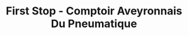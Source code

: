 ---
title: "First Stop - Comptoir Aveyronnais Du Pneumatique"
url: /luc-la-primaube/first-stop-comptoir-aveyronnais-du-pneumatique/
shop: Autowerkstatt
---